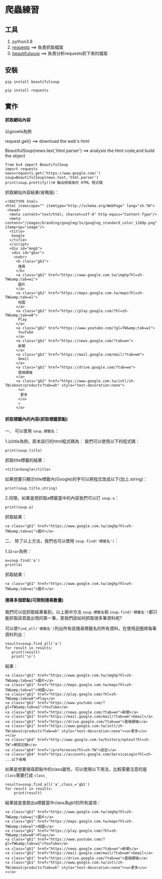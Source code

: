 # 爬蟲練習
## 工具
1.  python3.8
2.  [requests]() ==> 負責抓取檔案
3.  [beautifulsoup](https://web.archive.org/web/20170127002045/https://www.crummy.com/software/BeautifulSoup/bs4/doc/) ==> 負責分析requests抓下來的檔案
## 安裝
```
pip install beautifulsoup
```

```
pip install requests
```
## 實作
#### 抓取網站內容
以gooele為例

request.get() ==> download the web's html

BeautifulSoup(news.text,'html.parser') ==> analysis the html code,and build the object

```
from bs4 import BeautifulSoup
import requests
news=requests.get('https://www.google.com/')
soup=BeautifulSoup(news.text,'html.parser')
print(soup.prettify())# 輸出排版後的 HTML 程式碼
```
抓取網站內容結果(省略版)：
```
<!DOCTYPE html>
<html itemscope="" itemtype="http://schema.org/WebPage" lang="zh-TW">
 <head>
  <meta content="text/html; charset=utf-8" http-equiv="Content-Type"/>
  <meta content="/images/branding/googleg/1x/googleg_standard_color_128dp.png" itemprop="image"/>
  <title>
   Google
  </title>
  </script>
  <div id="mngb">
   <div id="gbar">
    <nobr>
     <b class="gb1">
      搜尋
     </b>
     <a class="gb1" href="https://www.google.com.tw/imghp?hl=zh-TW&amp;tab=wi">
      圖片
     </a>
     <a class="gb1" href="https://maps.google.com.tw/maps?hl=zh-TW&amp;tab=wl">
      地圖
     </a>
     <a class="gb1" href="https://play.google.com/?hl=zh-TW&amp;tab=w8">
      Play
     </a>
     <a class="gb1" href="https://www.youtube.com/?gl=TW&amp;tab=w1">
      YouTube
     </a>
     <a class="gb1" href="https://news.google.com/?tab=wn">
      新聞
     </a>
     <a class="gb1" href="https://mail.google.com/mail/?tab=wm">
      Gmail
     </a>
     <a class="gb1" href="https://drive.google.com/?tab=wo">
      雲端硬碟
     </a>
     <a class="gb1" href="https://www.google.com.tw/intl/zh-TW/about/products?tab=wh" style="text-decoration:none">
      <u>
       更多
      </u>
      »
     </a>

```
#### 抓取標籤內的內容(抓取標籤節點)
一、 可以使用 `soup.標籤名`：

 1.以title為例，原本該行的html程式碼為：<title>Google</title>
 我們可以使用以下的程式碼：
  ```
  print(soup.title)
  ```
 抓取title標籤的結果：
  ```
  <title>Google</title>
  ```
 如果想要只顯示title標籤內(Google)的字可以將程式改成以下(加上.string)：
  ```
  print(soup.title.string)
  ```
 2.同理，如果是想抓取a標籤當中的內容我們可以打 `soup.a`：
  ```
  print(soup.a)
  ```
 抓取結果：
  ```
  <a class="gb1" href="https://www.google.com.tw/imghp?hl=zh-TW&amp;tab=wi">圖片</a> 
  ```

二、 除了以上方法，我們也可以使用 `soup.find('標籤名')`：

1.以`<a>`為例：
 ```
 a=soup.find('a')
 print(a) 
 ```
抓取結果：
 ```
 <a class="gb1" href="https://www.google.com.tw/imghp?hl=zh-TW&amp;tab=wi">圖片</a>
 ```
 
#### 搜尋多個節點(可限制搜尋數量)
 
我們可以從抓取結果看到，以上兩中方法 `soup.標籤名`和 `soup.find('標籤名')`都只能抓取該頁面出現的第一筆，那我們該如何抓取很多筆資料呢?

可以使`find_all('標籤名')`列出所有該搜尋標籤名的所有資料，在使用迴圈將每筆資料列出：
 ```
 results=soup.find_all('a')
 for result in results:
    print(result)
    print('\n')
 ```
結果：
```
<a class="gb1" href="https://www.google.com.tw/imghp?hl=zh-TW&amp;tab=wi">圖片</a>
<a class="gb1" href="https://maps.google.com.tw/maps?hl=zh-TW&amp;tab=wl">地圖</a>
<a class="gb1" href="https://play.google.com/?hl=zh-TW&amp;tab=w8">Play</a>
<a class="gb1" href="https://www.youtube.com/?gl=TW&amp;tab=w1">YouTube</a>
<a class="gb1" href="https://news.google.com/?tab=wn">新聞</a>
<a class="gb1" href="https://mail.google.com/mail/?tab=wm">Gmail</a>
<a class="gb1" href="https://drive.google.com/?tab=wo">雲端硬碟</a>
<a class="gb1" href="https://www.google.com.tw/intl/zh-TW/about/products?tab=wh" style="text-decoration:none"><u>更多</u> »</a>
<a class="gb4" href="http://www.google.com.tw/history/optout?hl=zh-TW">網頁記錄</a>
<a class="gb4" href="/preferences?hl=zh-TW">設定</a>
<a class="gb4" href="https://accounts.google.com/ServiceLogin?hl=zh-
...以下省略
```
如果是想要搜尋節點中的class屬性，可以使用以下用法，比較需要注意的是 `class`需要打成 `class_`
```
results=soup.find_all('a',class_='gb1')
for result in results:
    print(result)
```
結果就是會跑出a標籤當中class為gb1的所有選項：
```
<a class="gb1" href="https://www.google.com.tw/imghp?hl=zh-TW&amp;tab=wi">圖片</a>
<a class="gb1" href="https://maps.google.com.tw/maps?hl=zh-TW&amp;tab=wl">地圖</a>
<a class="gb1" href="https://play.google.com/?hl=zh-TW&amp;tab=w8">Play</a>
<a class="gb1" href="https://www.youtube.com/?gl=TW&amp;tab=w1">YouTube</a>
<a class="gb1" href="https://news.google.com/?tab=wn">新聞</a>
<a class="gb1" href="https://mail.google.com/mail/?tab=wm">Gmail</a>
<a class="gb1" href="https://drive.google.com/?tab=wo">雲端硬碟</a>
<a class="gb1" href="https://www.google.com.tw/intl/zh-TW/about/products?tab=wh" style="text-decoration:none"><u>更多</u> »</a>
```




